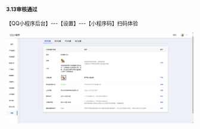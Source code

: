 #### 3.13审核通过

【QQ小程序后台】---【设置】---【小程序码】扫码体验

[![图片](./image/6feb8257-d0e5-4d27-a43d-ca0de967ecf9.044.png "图片")](./image/6feb8257-d0e5-4d27-a43d-ca0de967ecf9.044.png)